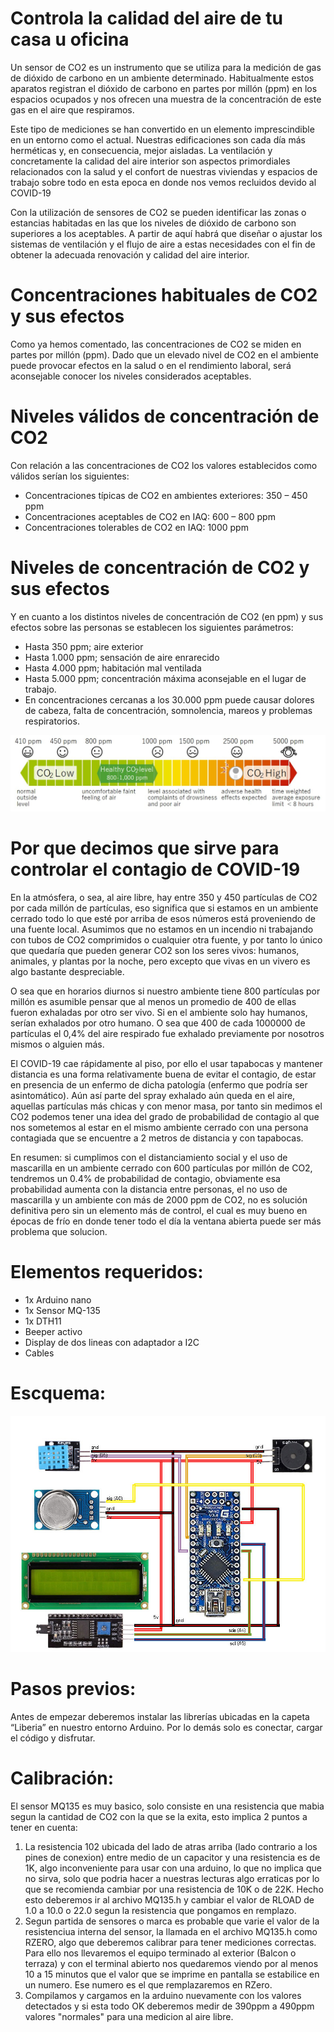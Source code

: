 # Controla la calidad del aire de tu casa u oficina
Un sensor de CO2 es un instrumento que se utiliza para la medición de gas de dióxido de carbono en un ambiente determinado. Habitualmente estos aparatos registran el dióxido de carbono en partes por millón (ppm) en los espacios ocupados y nos ofrecen una muestra de la concentración de este gas en el aire que respiramos.

Este tipo de mediciones se han convertido en un elemento imprescindible en un entorno como el actual. Nuestras edificaciones son cada día más herméticas y, en consecuencia, mejor aisladas. La ventilación y concretamente la calidad del aire interior son aspectos primordiales relacionados con la salud y el confort de nuestras viviendas y espacios de trabajo sobre todo en esta epoca en donde nos vemos recluidos devido al COVID-19

Con la utilización de sensores de CO2 se pueden identificar las zonas o estancias habitadas en las que los niveles de dióxido de carbono son superiores a los aceptables. A partir de aquí habrá que diseñar o ajustar los sistemas de ventilación y el flujo de aire a estas necesidades con el fin de obtener la adecuada renovación y calidad del aire interior.

# Concentraciones habituales de CO2 y sus efectos
Como ya hemos comentado, las concentraciones de CO2 se miden en partes por millón (ppm). Dado que un elevado nivel de CO2 en el ambiente puede provocar efectos en la salud o en el rendimiento laboral, será aconsejable conocer los niveles considerados aceptables.

# Niveles válidos de concentración de CO2
Con relación a las concentraciones de CO2 los valores establecidos como válidos serían los siguientes:

- Concentraciones típicas de CO2 en ambientes exteriores: 350 – 450 ppm
- Concentraciones aceptables de CO2 en IAQ: 600 – 800 ppm
- Concentraciones tolerables de CO2 en IAQ: 1000 ppm

# Niveles de concentración de CO2 y sus efectos
Y en cuanto a los distintos niveles de concentración de CO2 (en ppm) y sus efectos sobre las personas se establecen los siguientes parámetros:

- Hasta 350 ppm; aire exterior
- Hasta 1.000 ppm; sensación de aire enrarecido
- Hasta 4.000 ppm; habitación mal ventilada
- Hasta 5.000 ppm; concentración máxima aconsejable en el lugar de trabajo.
- En concentraciones cercanas a los 30.000 ppm puede causar dolores de cabeza, falta de concentración, somnolencia, mareos y problemas respiratorios.

![Escala](Escalas.jpg)

# Por que decimos que sirve para controlar el contagio de COVID-19
En la atmósfera, o sea, al aire libre, hay entre 350 y 450 partículas de CO2 por cada millón de partículas, eso significa que si estamos en un ambiente cerrado todo lo que esté por arriba de esos números está proveniendo de una fuente local. Asumimos que no estamos en un incendio ni trabajando con tubos de CO2 comprimidos o cualquier otra fuente, y por tanto lo único que quedaría que pueden generar CO2 son los seres vivos: humanos, animales, y plantas por la noche, pero excepto que vivas en un vivero es algo bastante despreciable.

O sea que en horarios diurnos si nuestro ambiente tiene 800 partículas por millón es asumible pensar que al menos un promedio de 400 de ellas fueron exhaladas por otro ser vivo. Si en el ambiente solo hay humanos, serían exhalados por otro humano. O sea que 400 de cada 1000000 de partículas el 0,4% del aire respirado fue exhalado previamente por nosotros mismos o alguien más.

El COVID-19 cae rápidamente al piso, por ello el usar tapabocas y mantener distancia es una forma relativamente buena de evitar el contagio, de estar en presencia de un enfermo de dicha patología (enfermo que podría ser asintomático). Aún así parte del spray exhalado aún queda en el aire, aquellas partículas más chicas y con menor masa, por tanto sin medimos el CO2 podemos tener una idea del grado de probabilidad de contagio al que nos sometemos al estar en el mismo ambiente cerrado con una persona contagiada que se encuentre a 2 metros de distancia y con tapabocas.

En resumen: si cumplimos con el distanciamiento social y el uso de mascarilla en un ambiente cerrado con 600 partículas por millón de CO2, tendremos un 0.4% de probabilidad de contagio, obviamente esa probabilidad aumenta con la distancia entre personas, el no uso de mascarilla y un ambiente con más de 2000 ppm de CO2, no es solución definitiva pero sin un elemento más de control, el cual es muy bueno en épocas de frío en donde tener todo el día la ventana abierta puede ser más problema que solucion.

# Elementos requeridos:
- 1x Arduino nano
- 1x Sensor MQ-135
- 1x DTH11
- Beeper activo
- Display de dos lineas con adaptador a I2C
- Cables

# Escquema:

![Esquema](Esquema.jpg)


# Pasos previos:
Antes de empezar deberemos instalar las librerías ubicadas en la capeta “Liberia” en nuestro entorno Arduino.
Por lo demás solo es conectar, cargar el código y disfrutar.

# Calibración:
El sensor MQ135 es muy basico, solo consiste en una resistencia que mabia segun la cantidad de CO2 con la que se la exita, esto implica 2 puntos a tener en cuenta:
1) La resistencia 102 ubicada del lado de atras arriba (lado contrario a los pines de conexion) entre medio de un capacitor y una resistencia es de 1K, algo inconveniente para usar con una arduino, lo que no implica que no sirva, solo que podria hacer a nuestras lecturas algo erraticas por lo que se recomienda cambiar por una resistencia de 10K o de 22K. Hecho esto deberemos ir al archivo MQ135.h y cambiar el valor de RLOAD de 1.0 a 10.0 o 22.0 segun la resistencia que pongamos en remplazo.
2) Segun partida de sensores o marca es probable que varie el valor de la resistenciua interna del sensor, la llamada en el archivo MQ135.h como RZERO, algo que deberemos calibrar para tener mediciones correctas. Para ello nos llevaremos el equipo terminado al exterior (Balcon o terraza) y con el terminal abierto nos quedaremos viendo por al menos 10 a 15 minutos que el valor que se imprime en pantalla se estabilice en un numero. Ese numero es el que remplazaremos en RZero.
3) Compilamos y cargamos en la arduino nuevamente con los valores detectados y si esta todo OK deberemos medir de 390ppm a 490ppm valores "normales" para una medicion al aire libre. 
